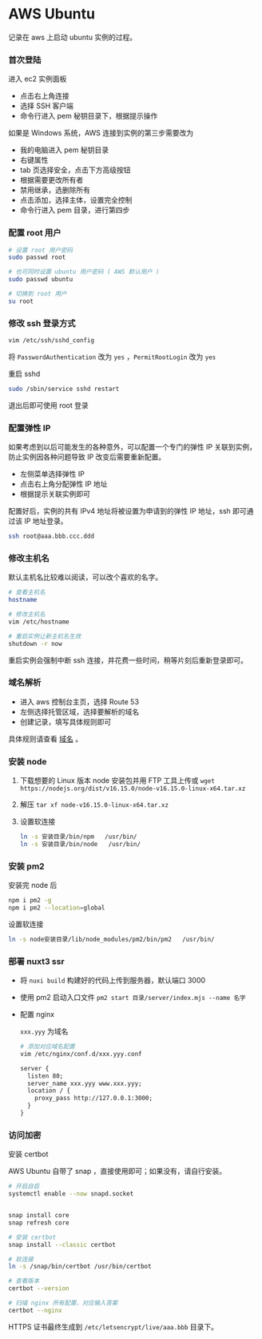 # AWS Ubuntu

记录在 aws 上启动 ubuntu 实例的过程。

### 首次登陆

进入 ec2 实例面板

- 点击右上角连接
- 选择 SSH 客户端
- 命令行进入 pem 秘钥目录下，根据提示操作

如果是 Windows 系统，AWS 连接到实例的第三步需要改为

- 我的电脑进入 pem 秘钥目录
- 右键属性
- tab 页选择安全，点击下方高级按钮
- 根据需要更改所有者
- 禁用继承，选删除所有
- 点击添加，选择主体，设置完全控制
- 命令行进入 pem 目录，进行第四步

### 配置 root 用户

```bash
# 设置 root 用户密码
sudo passwd root

# 也可同时设置 ubuntu 用户密码 ( AWS 默认用户 )
sudo passwd ubuntu

# 切换到 root 用户
su root
```

### 修改 ssh 登录方式

```bash
vim /etc/ssh/sshd_config
```

将 `PasswordAuthentication` 改为 `yes` ，`PermitRootLogin` 改为 `yes`

重启 sshd

```bash
sudo /sbin/service sshd restart
```

退出后即可使用 root 登录

### 配置弹性 IP

如果考虑到以后可能发生的各种意外，可以配置一个专门的弹性 IP 关联到实例，防止实例因各种问题导致 IP 改变后需要重新配置。

- 左侧菜单选择弹性 IP
- 点击右上角分配弹性 IP 地址
- 根据提示关联实例即可

配置好后，实例的共有 IPv4 地址将被设置为申请到的弹性 IP 地址，ssh 即可通过该 IP 地址登录。

```bash
ssh root@aaa.bbb.ccc.ddd
```

### 修改主机名

默认主机名比较难以阅读，可以改个喜欢的名字。

```bash
# 查看主机名
hostname

# 修改主机名
vim /etc/hostname

# 重启实例让新主机名生效
shutdown -r now
```

重启实例会强制中断 ssh 连接，并花费一些时间，稍等片刻后重新登录即可。

### 域名解析

- 进入 aws 控制台主页，选择 Route 53
- 左侧选择托管区域，选择要解析的域名
- 创建记录，填写具体规则即可

具体规则请查看 [域名](../toolchain/engineering/services.md#域名) 。

### 安装 node

1. 下载想要的 Linux 版本 node 安装包并用 FTP 工具上传或 `wget https://nodejs.org/dist/v16.15.0/node-v16.15.0-linux-x64.tar.xz`
1. 解压 `tar xf node-v16.15.0-linux-x64.tar.xz`
1. 设置软连接

   ```bash
   ln -s 安装目录/bin/npm   /usr/bin/
   ln -s 安装目录/bin/node   /usr/bin/
   ```

### 安装 pm2

安装完 node 后

```bash
npm i pm2 -g
npm i pm2 --location=global
```

设置软连接

```bash
ln -s node安装目录/lib/node_modules/pm2/bin/pm2   /usr/bin/
```

### 部署 nuxt3 ssr

- 将 `nuxi build` 构建好的代码上传到服务器，默认端口 3000
- 使用 pm2 启动入口文件 `pm2 start 目录/server/index.mjs --name 名字`
- 配置 nginx

  `xxx.yyy` 为域名

  ```bash
  # 添加对应域名配置
  vim /etc/nginx/conf.d/xxx.yyy.conf
  ```

  ```txt
  server {
    listen 80;
    server_name xxx.yyy www.xxx.yyy;
    location / {
      proxy_pass http://127.0.0.1:3000;
    }
  }
  ```

### 访问加密

安装 certbot

AWS Ubuntu 自带了 snap ，直接使用即可；如果没有，请自行安装。

```bash
# 开启自启
systemctl enable --now snapd.socket


snap install core
snap refresh core

# 安装 certbot
snap install --classic certbot

# 软连接
ln -s /snap/bin/certbot /usr/bin/certbot

# 查看版本
certbot --version

# 扫描 nginx 所有配置，对应输入答案
certbot --nginx
```

HTTPS 证书最终生成到 `/etc/letsencrypt/live/aaa.bbb` 目录下。
